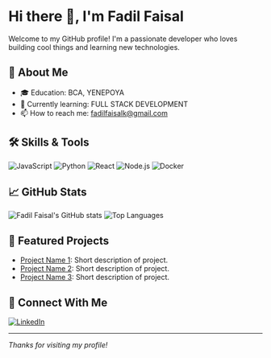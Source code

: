 # Hi there 👋, I'm Fadil Faisal

Welcome to my GitHub profile! I'm a passionate developer who loves building cool things and learning new technologies.

## 🚀 About Me
- 🎓 Education: BCA, YENEPOYA
- 🌱 Currently learning: FULL STACK DEVELOPMENT
- 📫 How to reach me: fadilfaisalk@gmail.com

## 🛠️ Skills & Tools
![JavaScript](https://img.shields.io/badge/-JavaScript-black?style=flat-square&logo=javascript)
![Python](https://img.shields.io/badge/-Python-black?style=flat-square&logo=python)
![React](https://img.shields.io/badge/-React-black?style=flat-square&logo=react)
![Node.js](https://img.shields.io/badge/-Node.js-black?style=flat-square&logo=node.js)
![Docker](https://img.shields.io/badge/-Docker-black?style=flat-square&logo=docker)
<!-- Add more badges for your skills -->

## 📈 GitHub Stats
![Fadil Faisal's GitHub stats](https://github-readme-stats.vercel.app/api?username=Fadil-Faisal&show_icons=true&hide=prs&count_private=true)
![Top Languages](https://github-readme-stats.vercel.app/api/top-langs/?username=Fadil-Faisal&layout=compact)

## 📂 Featured Projects
- [Project Name 1](https://github.com/Fadil-Faisal/project1): Short description of project.
- [Project Name 2](https://github.com/Fadil-Faisal/project2): Short description of project.
- [Project Name 3](https://github.com/Fadil-Faisal/project3): Short description of project.

## 🤝 Connect With Me
[![LinkedIn](https://img.shields.io/badge/-LinkedIn-blue?style=flat-square&logo=linkedin)](https://linkedin.com/in/fadil-faisal)

---

*Thanks for visiting my profile!*
